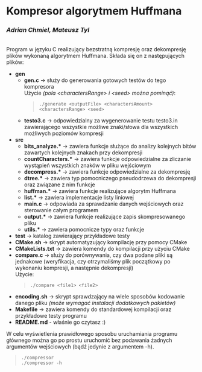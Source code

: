 # **Kompresor algorytmem Huffmana**
### ***Adrian Chmiel, Mateusz Tyl***
\
Program w języku C realizujący bezstratną kompresję oraz dekompresję plików wykonaną algorytmem Huffmana. Składa się on z następujących plików:
* **gen**
  * **gen.c** -> służy do generowania gotowych testów do tego kompresora \
    Użycie *(pola \<charactersRange> i \<seed> można pominąć)*:
    > `./generate <outputFile> <charactersAmount> <charactersRange> <seed>` 
  * **testo3.c** -> odpowiedzialny za wygenerowanie testu testo3.in zawierającego wszystkie możliwe znaki/słowa dla wszystkich możliwych poziomów kompresji
* **src**
  * **bits_analyze.\*** -> zawiera funkcje służące do analizy kolejnych bitów zawartych kolejnych znakach przy dekompresji
  * **countCharacters.\*** -> zawiera funkcje odpowiedzialne za zliczanie wystąpień wszystkich znaków w pliku wejściowym
  * **decompress.\*** -> zawiera funkcje odpowiedzialne za dekompresję
  * **dtree.\*** -> zawiera typ pomocniczego pseudodrzewa do dekompresji oraz związane z nim funkcje
  * **huffman.\*** -> zawiera funkcje realizujące algorytm Huffmana
  * **list.\*** -> zawiera implementacje listy liniowej
  * **main.c** -> odpowiada za sprawdzanie danych wejściowych oraz sterowanie całym programem
  * **output.\*** -> zawiera funkcje realizujące zapis skompresowanego pliku
  * **utils.\*** -> zawiera pomocnicze typy oraz funkcje
* **test** -> katalog zawierający przykładowe testy
* **CMake.sh** -> skrypt automatyzujący kompilację przy pomocy CMake
* **CMakeLists.txt** -> zawiera komendy do kompilacji przy użyciu CMake
* **compare.c** -> służy do porównywania, czy dwa podane pliki są jednakowe (weryfikacja, czy otrzymaliśmy plik początkowy po wykonaniu kompresji, a następnie dekompresji) \
  Użycie:
  > `./compare <file1> <file2>` 
* **encoding.sh** -> skrypt sprawdzający na wiele sposobów kodowanie danego pliku *(może wymagać instalacji dodatkowych pakietów)*
* **Makefile** -> zawiera komendy do standardowej kompilacji oraz przykładowe testy programu
* **README.md** - właśnie go czytasz :)

W celu wyświetlenia prawidłowego sposobu uruchamiania programu głównego można go po prostu uruchomić bez podawania żadnych argumentów wejściowych (bądź jedynie z argumentem -h).

> `./compressor` \
> `./compressor -h`